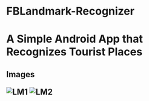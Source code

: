 # FBLandmark-Recognizer

<h1>A Simple Android App that Recognizes Tourist Places</h1>

<h2>Images
  
![LM1](https://user-images.githubusercontent.com/78483535/112638292-27220180-8e50-11eb-98af-39762e44f3e1.PNG)
![LM2](https://user-images.githubusercontent.com/78483535/112638304-29845b80-8e50-11eb-941d-3f83fc4c70a1.PNG)
</h2>

